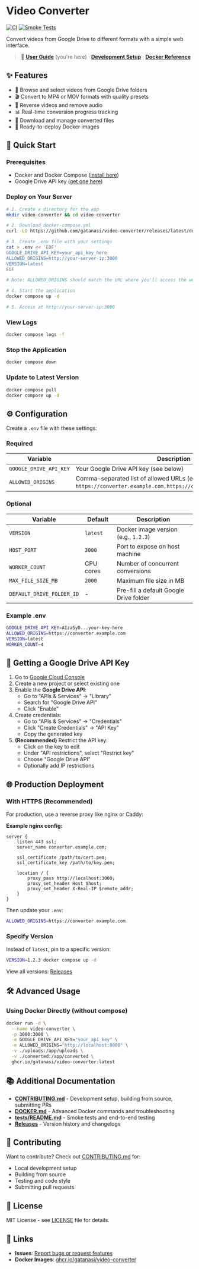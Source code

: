 # Video Converter

[![CI](https://github.com/gatanasi/video-converter/actions/workflows/ci.yml/badge.svg)](https://github.com/gatanasi/video-converter/actions/workflows/ci.yml)
[![Smoke Tests](https://github.com/gatanasi/video-converter/actions/workflows/smoke-tests.yml/badge.svg)](https://github.com/gatanasi/video-converter/actions/workflows/smoke-tests.yml)

Convert videos from Google Drive to different formats with a simple web interface.

> 📖 **[User Guide](#)** (you're here) · **[Development Setup](CONTRIBUTING.md)** · **[Docker Reference](DOCKER.md)**

## ✨ Features

- 📁 Browse and select videos from Google Drive folders
- 🎬 Convert to MP4 or MOV formats with quality presets
- 🔄 Reverse videos and remove audio
- 📊 Real-time conversion progress tracking
- 💾 Download and manage converted files
- 🐳 Ready-to-deploy Docker images

## 🚀 Quick Start

### Prerequisites

- Docker and Docker Compose ([install here](https://docs.docker.com/get-docker/))
- Google Drive API key ([get one here](#getting-a-google-drive-api-key))

### Deploy on Your Server

```bash
# 1. Create a directory for the app
mkdir video-converter && cd video-converter

# 2. Download docker-compose.yml
curl -LO https://github.com/gatanasi/video-converter/releases/latest/download/docker-compose.yml

# 3. Create .env file with your settings
cat > .env << 'EOF'
GOOGLE_DRIVE_API_KEY=your_api_key_here
ALLOWED_ORIGINS=http://your-server-ip:3000
VERSION=latest
EOF

# Note: ALLOWED_ORIGINS should match the URL where you'll access the web interface

# 4. Start the application
docker compose up -d

# 5. Access at http://your-server-ip:3000
```

### View Logs

```bash
docker compose logs -f
```

### Stop the Application

```bash
docker compose down
```

### Update to Latest Version

```bash
docker compose pull
docker compose up -d
```

## ⚙️ Configuration

Create a `.env` file with these settings:

### Required

| Variable | Description |
|----------|-------------|
| `GOOGLE_DRIVE_API_KEY` | Your Google Drive API key (see below) |
| `ALLOWED_ORIGINS` | Comma-separated list of allowed URLs (e.g., `https://converter.example.com,https://converter.home.example.com`) |

### Optional

| Variable | Default | Description |
|----------|---------|-------------|
| `VERSION` | `latest` | Docker image version (e.g., `1.2.3`) |
| `HOST_PORT` | `3000` | Port to expose on host machine |
| `WORKER_COUNT` | CPU cores | Number of concurrent conversions |
| `MAX_FILE_SIZE_MB` | `2000` | Maximum file size in MB |
| `DEFAULT_DRIVE_FOLDER_ID` | - | Pre-fill a default Google Drive folder |

### Example .env

```bash
GOOGLE_DRIVE_API_KEY=AIzaSyD...your-key-here
ALLOWED_ORIGINS=https://converter.example.com
VERSION=latest
WORKER_COUNT=4
```

## 🔑 Getting a Google Drive API Key

1. Go to [Google Cloud Console](https://console.cloud.google.com/)
2. Create a new project or select existing one
3. Enable the **Google Drive API**:
   - Go to "APIs & Services" → "Library"
   - Search for "Google Drive API"
   - Click "Enable"
4. Create credentials:
   - Go to "APIs & Services" → "Credentials"
   - Click "Create Credentials" → "API Key"
   - Copy the generated key
5. **(Recommended)** Restrict the API key:
   - Click on the key to edit
   - Under "API restrictions", select "Restrict key"
   - Choose "Google Drive API"
   - Optionally add IP restrictions

## 🌐 Production Deployment

### With HTTPS (Recommended)

For production, use a reverse proxy like nginx or Caddy:

**Example nginx config:**
```nginx
server {
    listen 443 ssl;
    server_name converter.example.com;
    
    ssl_certificate /path/to/cert.pem;
    ssl_certificate_key /path/to/key.pem;
    
    location / {
        proxy_pass http://localhost:3000;
        proxy_set_header Host $host;
        proxy_set_header X-Real-IP $remote_addr;
    }
}
```

Then update your `.env`:
```bash
ALLOWED_ORIGINS=https://converter.example.com
```

### Specify Version

Instead of `latest`, pin to a specific version:

```bash
VERSION=1.2.3 docker compose up -d
```

View all versions: [Releases](https://github.com/gatanasi/video-converter/releases)

## 🛠️ Advanced Usage

### Using Docker Directly (without compose)

```bash
docker run -d \
  --name video-converter \
  -p 3000:3000 \
  -e GOOGLE_DRIVE_API_KEY="your_api_key" \
  -e ALLOWED_ORIGINS="http://localhost:8080" \
  -v ./uploads:/app/uploads \
  -v ./converted:/app/converted \
  ghcr.io/gatanasi/video-converter:latest
```

## 📚 Additional Documentation

- **[CONTRIBUTING.md](CONTRIBUTING.md)** - Development setup, building from source, submitting PRs
- **[DOCKER.md](DOCKER.md)** - Advanced Docker commands and troubleshooting
- **[tests/README.md](tests/README.md)** - Smoke tests and end-to-end testing
- **[Releases](https://github.com/gatanasi/video-converter/releases)** - Version history and changelogs

## 🤝 Contributing

Want to contribute? Check out [CONTRIBUTING.md](CONTRIBUTING.md) for:
- Local development setup
- Building from source
- Testing and code style
- Submitting pull requests

## 📄 License

MIT License - see [LICENSE](LICENSE) file for details.

## 🔗 Links

- **Issues**: [Report bugs or request features](https://github.com/gatanasi/video-converter/issues)
- **Docker Images**: [ghcr.io/gatanasi/video-converter](https://github.com/gatanasi/video-converter/pkgs/container/video-converter)
